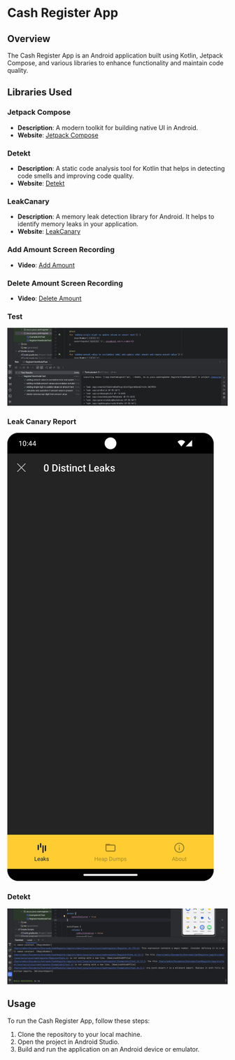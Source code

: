 # Cash Register App

## Overview
The Cash Register App is an Android application built using Kotlin, Jetpack Compose, and various libraries to enhance functionality and maintain code quality.

## Libraries Used

### Jetpack Compose
- **Description**: A modern toolkit for building native UI in Android.
- **Website**: [Jetpack Compose](https://developer.android.com/jetpack/compose)

### Detekt
- **Description**: A static code analysis tool for Kotlin that helps in detecting code smells and improving code quality.
- **Website**: [Detekt](https://detekt.github.io/detekt/)

### LeakCanary
- **Description**: A memory leak detection library for Android. It helps to identify memory leaks in your application.
- **Website**: [LeakCanary](https://square.github.io/leakcanary/)

### Add Amount Screen Recording
- **Video**: [Add Amount](app/src/main/res/raw/add_values.mov)

### Delete Amount Screen Recording
- **Video**: [Delete Amount](app/src/main/res/raw/delete_values.mov)

### Test
![Test Screenshot](app/src/main/res/drawable/test_screenshot.png)

### Leak Canary Report
![Leak_Canary Screenshot](app/src/main/res/drawable/leak_canary_report.png)

### Detekt
![Detekt Screenshot](app/src/main/res/drawable/detekt_screenshot.png)

## Usage
To run the Cash Register App, follow these steps:
1. Clone the repository to your local machine.
2. Open the project in Android Studio.
3. Build and run the application on an Android device or emulator.


